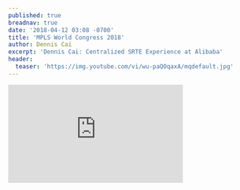```yaml
---
published: true
breadnav: true
date: '2018-04-12 03:08 -0700'
title: 'MPLS World Congress 2018'
author: Dennis Cai
excerpt: 'Dennis Cai: Centralized SRTE Experience at Alibaba'
header:
  teaser: 'https://img.youtube.com/vi/wu-paQOqaxA/mqdefault.jpg'
---    
```

       
<iframe width="355" height="200" src="https://www.youtube.com/embed/wu-paQOqaxA" frameborder="0" allowfullscreen></iframe>
